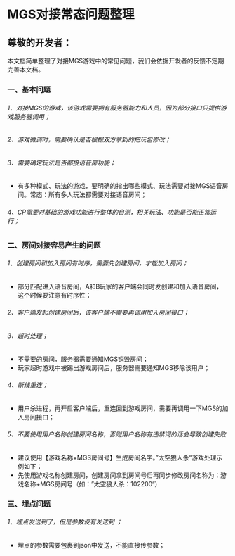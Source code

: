 # MGS对接常态问题整理

## 尊敬的开发者：
本文档简单整理了对接MGS游戏中的常见问题，我们会依据开发者的反馈不定期完善本文档。


### 一、基本问题

###### 1、对接MGS的游戏，该游戏需要拥有服务器能力和人员，因为部分接口只提供游戏服务器调用；

###### 2、游戏微调时，需要确认是否根据双方拿到的把玩包修改；

###### 3、需要确定玩法是否都接语音房功能；
- 有多种模式、玩法的游戏，要明确的指出哪些模式、玩法需要对接MGS语音房间。常态：所有多人玩法都需要对接语音房间；

###### 4、CP需要对基础的游戏功能进行整体的自测，相关玩法、功能是否能正常运行；


### 二、房间对接容易产生的问题

###### 1、创建房间和加入房间有时序，需要先创建房间，才能加入房间；
- 部分匹配进入语音房间，A和B玩家的客户端会同时发创建和加入语音房间，这个时候要注意有时序性；

###### 2、客户端发起创建房间后，该客户端不需要再调用加入房间接口；

###### 3、超时处理；
- 不需要的房间，服务器需要通知MGS销毁房间；
- 玩家超时游戏中被踢出游戏房间后，服务器需要通知MGS移除该用户；

###### 4、断线重连；
- 用户杀进程，再开启客户端后，重连回到游戏房间，需要再调用一下MGS的加入房间接口；

###### 5、不要使用用户名称创建房间名称，否则用户名称有违禁词的话会导致创建失败
- 建议使用【游戏名称+MGS房间号】生成房间名字。”太空狼人杀“游戏处理示例如下；
- 先使用游戏名称创建房间，创建房间拿到房间号后再同步修改房间名称为：游戏名称+MGS房间号（如：”太空狼人杀：102200“）


### 三、埋点问题

###### 1、埋点发送到了，但是参数没有发送到 ；
- 埋点的参数需要包裹到json中发送，不能直接传参数；
